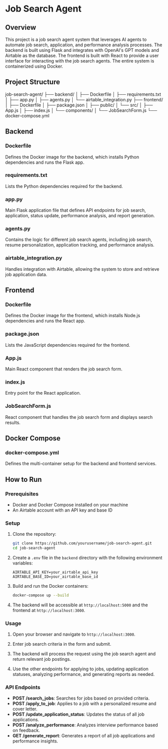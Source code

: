 # Job Search Agent

## Overview

This project is a job search agent system that leverages AI agents to automate job search, application, and performance analysis processes. The backend is built using Flask and integrates with OpenAI's GPT models and Airtable as the database. The frontend is built with React to provide a user interface for interacting with the job search agents. The entire system is containerized using Docker.

## Project Structure

job-search-agent/
├── backend/
│   ├── Dockerfile
│   ├── requirements.txt
│   ├── app.py
│   ├── agents.py
│   └── airtable_integration.py
├── frontend/
│   ├── Dockerfile
│   ├── package.json
│   ├── public/
│   └── src/
│       ├── App.js
│       ├── index.js
│       └── components/
│           └── JobSearchForm.js
└── docker-compose.yml

## Backend

### Dockerfile

Defines the Docker image for the backend, which installs Python dependencies and runs the Flask app.

### requirements.txt

Lists the Python dependencies required for the backend.

### app.py

Main Flask application file that defines API endpoints for job search, application, status update, performance analysis, and report generation.

### agents.py

Contains the logic for different job search agents, including job search, resume personalization, application tracking, and performance analysis.

### airtable_integration.py

Handles integration with Airtable, allowing the system to store and retrieve job application data.

## Frontend

### Dockerfile

Defines the Docker image for the frontend, which installs Node.js dependencies and runs the React app.

### package.json

Lists the JavaScript dependencies required for the frontend.

### App.js

Main React component that renders the job search form.

### index.js

Entry point for the React application.

### JobSearchForm.js

React component that handles the job search form and displays search results.

## Docker Compose

### docker-compose.yml

Defines the multi-container setup for the backend and frontend services.

## How to Run

### Prerequisites

- Docker and Docker Compose installed on your machine
- An Airtable account with an API key and base ID

### Setup

1. Clone the repository:
    ```bash
    git clone https://github.com/yourusername/job-search-agent.git
    cd job-search-agent
    ```

2. Create a `.env` file in the `backend` directory with the following environment variables:
    ```
    AIRTABLE_API_KEY=your_airtable_api_key
    AIRTABLE_BASE_ID=your_airtable_base_id
    ```

3. Build and run the Docker containers:
    ```bash
    docker-compose up --build
    ```

4. The backend will be accessible at `http://localhost:5000` and the frontend at `http://localhost:3000`.

### Usage

1. Open your browser and navigate to `http://localhost:3000`.

2. Enter job search criteria in the form and submit.

3. The backend will process the request using the job search agent and return relevant job postings.

4. Use the other endpoints for applying to jobs, updating application statuses, analyzing performance, and generating reports as needed.

### API Endpoints

- **POST /search_jobs**: Searches for jobs based on provided criteria.
- **POST /apply_to_job**: Applies to a job with a personalized resume and cover letter.
- **POST /update_application_status**: Updates the status of all job applications.
- **POST /analyze_performance**: Analyzes interview performance based on feedback.
- **GET /generate_report**: Generates a report of all job applications and performance insights.
